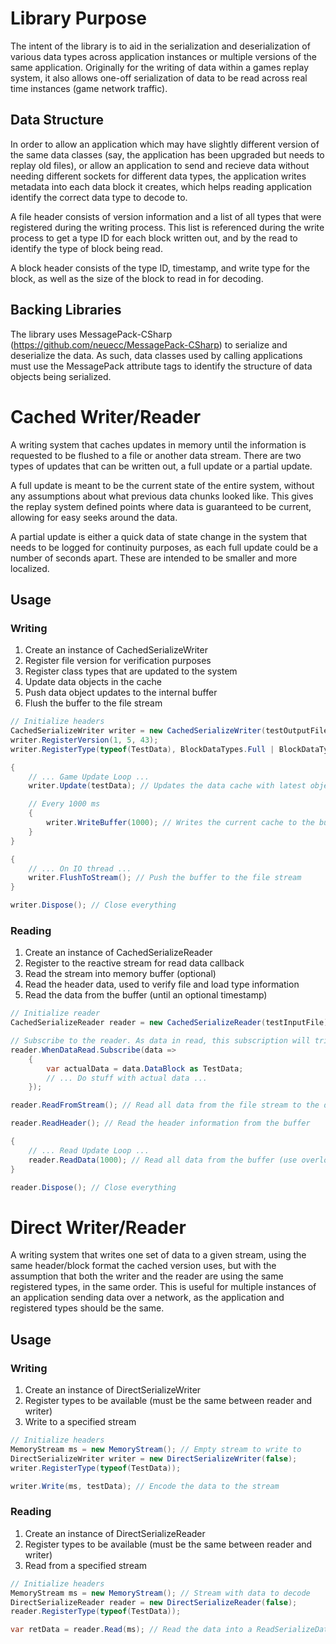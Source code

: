 # Library Purpose
The intent of the library is to aid in the serialization and deserialization of various data types across application instances or multiple versions of the same application. Originally for the writing of data within a games replay system, it also allows one-off serialization of data to be read across real time instances (game network traffic).

## Data Structure
In order to allow an application which may have slightly different version of the same data classes (say, the application has been upgraded but needs to replay old files), or allow an application to send and recieve data without needing different sockets for different data types, the application writes metadata into each data block it creates, which helps reading application identify the correct data type to decode to.

A file header consists of version information and a list of all types that were registered during the writing process. This list is referenced during the write process to get a type ID for each block written out, and by the read to identify the type of block being read.

A block header consists of the type ID, timestamp, and write type for the block, as well as the size of the block to read in for decoding.

## Backing Libraries
The library uses MessagePack-CSharp (https://github.com/neuecc/MessagePack-CSharp) to serialize and deserialize the data. As such, data classes used by calling applications must use the MessagePack attribute tags to identify the structure of data objects being serialized.

# Cached Writer/Reader
A writing system that caches updates in memory until the information is requested to be flushed to a file or another data stream. There are two types of updates that can be written out, a full update or a partial update.

A full update is meant to be the current state of the entire system, without any assumptions about what previous data chunks looked like. This gives the replay system defined points where data is guaranteed to be current, allowing for easy seeks around the data.

A partial update is either a quick data of state change in the system that needs to be logged for continuity purposes, as each full update could be a number of seconds apart. These are intended to be smaller and more localized.

## Usage
### Writing

1. Create an instance of CachedSerializeWriter
2. Register file version for verification purposes
3. Register class types that are updated to the system
4. Update data objects in the cache
5. Push data object updates to the internal buffer
6. Flush the buffer to the file stream

```C#
// Initialize headers
CachedSerializeWriter writer = new CachedSerializeWriter(testOutputFile, true, false);
writer.RegisterVersion(1, 5, 43);
writer.RegisterType(typeof(TestData), BlockDataTypes.Full | BlockDataTypes.Partial);

{
	// ... Game Update Loop ...
	writer.Update(testData); // Updates the data cache with latest object

	// Every 1000 ms
	{
		writer.WriteBuffer(1000); // Writes the current cache to the buffer, with the timestamp of 1000
	}
}

{
	// ... On IO thread ...
	writer.FlushToStream(); // Push the buffer to the file stream
}

writer.Dispose(); // Close everything
```

### Reading

1. Create an instance of CachedSerializeReader
2. Register to the reactive stream for read data callback
3. Read the stream into memory buffer (optional)
4. Read the header data, used to verify file and load type information
5. Read the data from the buffer (until an optional timestamp)

```C#
// Initialize reader
CachedSerializeReader reader = new CachedSerializeReader(testInputFile);

// Subscribe to the reader. As data in read, this subscription will trigger (reactive stream)
reader.WhenDataRead.Subscribe(data =>
    {
        var actualData = data.DataBlock as TestData;
		// ... Do stuff with actual data ...
    });

reader.ReadFromStream(); // Read all data from the file stream to the data buffer

reader.ReadHeader(); // Read the header information from the buffer

{
	// ... Read Update Loop ...
	reader.ReadData(1000); // Read all data from the buffer (use overloads to go to a timestamp)
}

reader.Dispose(); // Close everything
```

# Direct Writer/Reader
A writing system that writes one set of data to a given stream, using the same header/block format the cached version uses, but with the assumption that both the writer and the reader are using the same registered types, in the same order. This is useful for multiple instances of an application sending data over a network, as the application and registered types should be the same.

## Usage
### Writing

1. Create an instance of DirectSerializeWriter
2. Register types to be available (must be the same between reader and writer)
3. Write to a specified stream

```C#
// Initialize headers
MemoryStream ms = new MemoryStream(); // Empty stream to write to
DirectSerializeWriter writer = new DirectSerializeWriter(false);
writer.RegisterType(typeof(TestData));

writer.Write(ms, testData); // Encode the data to the stream
```

### Reading

1. Create an instance of DirectSerializeReader
2. Register types to be available (must be the same between reader and writer)
3. Read from a specified stream

```C#
// Initialize headers
MemoryStream ms = new MemoryStream(); // Stream with data to decode
DirectSerializeReader reader = new DirectSerializeReader(false);
reader.RegisterType(typeof(TestData));

var retData = reader.Read(ms); // Read the data into a ReadSerializeData object
```
